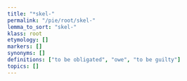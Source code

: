 ```yaml
---
title: "*skel-"
permalink: "/pie/root/skel-"
lemma_to_sort: "skel-"
klass: root
etymology: []
markers: []
synonyms: []
definitions: ["to be obligated", "owe", "to be guilty"]
topics: []
---
```

